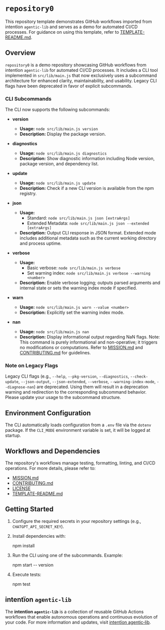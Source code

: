 # `repository0`

This repository template demonstrates GitHub workflows imported from intentïon `agentic‑lib` and serves as a demo for automated CI/CD processes. For guidance on using this template, refer to [TEMPLATE-README.md](https://github.com/xn-intenton-z2a/agentic-lib/blob/main/TEMPLATE-README.md).

## Overview

`repository0` is a demo repository showcasing GitHub workflows from intentïon `agentic‑lib` for automated CI/CD processes. It includes a CLI tool implemented in `src/lib/main.js` that now exclusively uses a subcommand architecture for enhanced clarity, maintainability, and usability. Legacy CLI flags have been deprecated in favor of explicit subcommands.

### CLI Subcommands

The CLI now supports the following subcommands:

- **version**
  - **Usage:** `node src/lib/main.js version`
  - **Description:** Display the package version.

- **diagnostics**
  - **Usage:** `node src/lib/main.js diagnostics`
  - **Description:** Show diagnostic information including Node version, package version, and dependency list.

- **update**
  - **Usage:** `node src/lib/main.js update`
  - **Description:** Check if a new CLI version is available from the npm registry.

- **json**
  - **Usage:**
    - Standard: `node src/lib/main.js json [extraArgs]`
    - Extended Metadata: `node src/lib/main.js json --extended [extraArgs]`
  - **Description:** Output CLI response in JSON format. Extended mode includes additional metadata such as the current working directory and process uptime.

- **verbose**
  - **Usage:**
    - Basic verbose: `node src/lib/main.js verbose`
    - Set warning index: `node src/lib/main.js verbose --warning <number>`
  - **Description:** Enable verbose logging; outputs parsed arguments and internal state or sets the warning index mode if specified.

- **warn**
  - **Usage:** `node src/lib/main.js warn --value <number>`
  - **Description:** Explicitly set the warning index mode.

- **nan**
  - **Usage:** `node src/lib/main.js nan`
  - **Description:** Display informational output regarding NaN flags. Note: This command is purely informational and non-operative; it triggers no modifications or computations. Refer to [MISSION.md](./MISSION.md) and [CONTRIBUTING.md](./CONTRIBUTING.md) for guidelines.

### Note on Legacy Flags

Legacy CLI flags (e.g., `--help`, `--pkg-version`, `--diagnostics`, `--check-update`, `--json-output`, `--json-extended`, `--verbose`, `--warning-index-mode`, `--diagnose-nan`) are deprecated. Using them will result in a deprecation warning and redirection to the corresponding subcommand behavior. Please update your usage to the subcommand structure.

## Environment Configuration

The CLI automatically loads configuration from a `.env` file via the `dotenv` package. If the `CLI_MODE` environment variable is set, it will be logged at startup.

## Workflows and Dependencies

The repository's workflows manage testing, formatting, linting, and CI/CD operations. For more details, please refer to:

- [MISSION.md](./MISSION.md)
- [CONTRIBUTING.md](./CONTRIBUTING.md)
- [LICENSE](./LICENSE)
- [TEMPLATE-README.md](https://github.com/xn-intenton-z2a/agentic-lib/blob/main/TEMPLATE-README.md)

## Getting Started

1. Configure the required secrets in your repository settings (e.g., `CHATGPT_API_SECRET_KEY`).
2. Install dependencies with:

   npm install

3. Run the CLI using one of the subcommands. Example:

   npm start -- version

4. Execute tests:

   npm test

## intentïon `agentic‑lib`

The **intentïon `agentic‑lib`** is a collection of reusable GitHub Actions workflows that enable autonomous operations and continuous evolution of your code. For more information and updates, visit [intentïon agentic‑lib](https://github.com/xn-intenton-z2a/agentic-lib).
